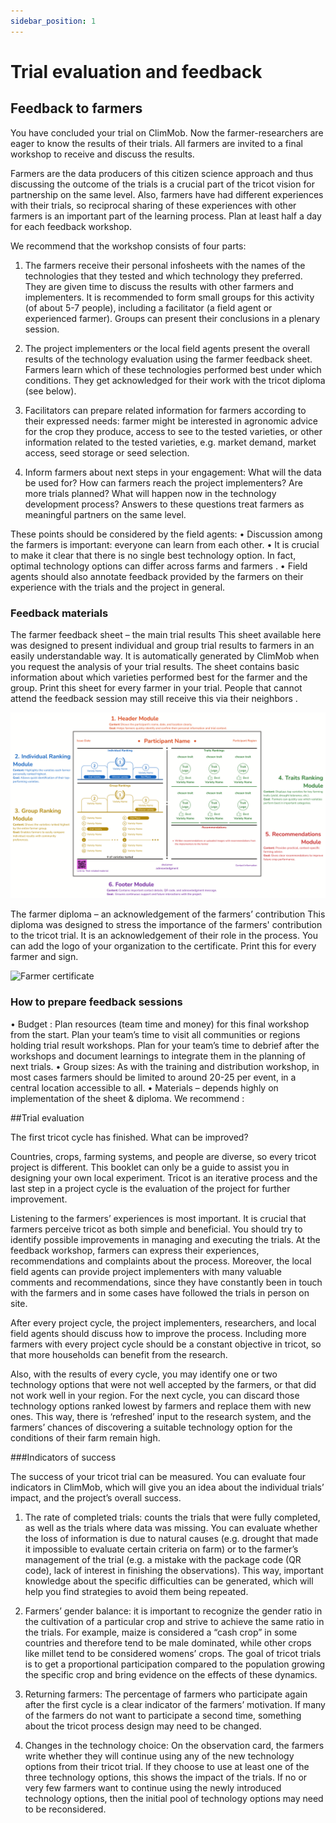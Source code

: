 ```yaml
---
sidebar_position: 1
---
```


# Trial evaluation and feedback


## Feedback to farmers


You have concluded your trial on ClimMob. Now the farmer-researchers are eager to know the results of their trials. All farmers are invited to a final workshop to receive and discuss the results. 

Farmers are the data producers of this citizen science approach and thus discussing the outcome of the trials is a crucial part of the tricot vision for partnership on the same level. Also, farmers have had different experiences with their trials, so reciprocal sharing of these experiences with other farmers is an important part of the learning process. Plan at least half a day for each feedback workshop.

We recommend that the workshop consists of four parts:
1.	The farmers receive their personal infosheets with the names of the technologies that they tested and which technology they preferred. They are given time to discuss the results with other farmers and implementers. It is recommended to form small groups for this activity (of about 5-7 people), including a facilitator (a field agent or experienced farmer). Groups can present their conclusions in a plenary session.

2.	The  project implementers or the local field agents present the overall results of the technology evaluation using the farmer feedback sheet. Farmers learn which of these technologies performed best under which conditions. They get acknowledged for their work with the tricot diploma (see below).

3.	Facilitators can prepare related information for farmers according to their expressed needs: farmer might be interested in agronomic advice for the crop they produce, access to see to the tested varieties, or other information related to the tested varieties, e.g. market demand, market access, seed storage or seed selection. 

4.	Inform farmers about next steps in your engagement: What will the data be used for? How can farmers reach the project implementers? Are more trials planned? What will happen now in the technology development process? Answers to these questions treat farmers as meaningful partners on the same level.

These points should be considered by the field agents:
• Discussion among the farmers is important: everyone can learn from each other.
• It is crucial to make it clear that there is no single best technology option. In fact, optimal technology options can differ across farms and farmers .
• Field agents should also annotate feedback provided by the farmers on their experience with the trials and the project in general.

### Feedback materials

The farmer feedback sheet – the main trial results
This sheet available here was designed to present individual and group trial results to farmers in an easily understandable way. It is automatically generated by ClimMob when you request the analysis of your trial results. The sheet contains basic information about which varieties performed best for the farmer and the group. Print this sheet for every farmer in your trial. People that cannot attend the feedback session may still receive this via their neighbors .

![Farmer infosheet](./img/infosheet.png)
   
The farmer diploma – an acknowledgement of the farmers’ contribution
This diploma was designed to stress the importance of the farmers' contribution to the tricot trial. It is an acknowledgement of their role in the process. You can add the logo of your organization to the certificate. Print this for every farmer and sign. 

![Farmer certificate](./img/farmer_certificate.png)
### How to prepare feedback sessions
•	Budget : Plan resources (team time and money) for this final workshop from the start. Plan your team’s time to visit all communities or regions holding trial result workshops. Plan for your team’s time to debrief after the workshops  and document learnings to integrate them in the planning of next trials.
•	Group sizes: As with the training and distribution workshop, in most cases farmers should be limited to around 20-25 per event, in a central location accessible to all.
•	Materials – depends highly on implementation of the sheet & diploma. We recommend :

##Trial evaluation 

The first tricot cycle has finished. What can be improved?

Countries, crops, farming systems, and people are diverse, so every tricot project is different. This booklet can only be a guide to assist you in designing your own local experiment. Tricot is an iterative process and the last step in a project cycle is the evaluation of the project for further improvement.

Listening to the farmers’ experiences is most important. It is crucial that farmers perceive tricot as both simple and beneficial. You should try to identify possible improvements in managing and executing the trials. At the feedback workshop, farmers can express their experiences, recommendations and complaints about the process. Moreover, the local field agents can provide project implementers with many valuable comments and recommendations, since they have constantly been in touch with the farmers and in some cases have followed the trials in person on site.

After every project cycle, the project implementers, researchers, and local field agents should discuss how to improve the process. Including more farmers with every project cycle should be a constant objective in tricot, so that more households can benefit from the research.

Also, with the results of every cycle, you may identify one or two technology options that were not well accepted by the farmers, or that did not work well in your region. For the next cycle, you can discard those technology options ranked lowest by farmers and replace them with new ones. This way, there is ‘refreshed’ input to the research system, and the farmers’ chances of discovering a suitable technology option for the conditions of their farm remain high.

###Indicators of success 

The success of your tricot trial can be measured. You can evaluate four indicators in ClimMob, which will give you an idea about the individual trials’ impact, and the project’s overall success.

1.	The rate of completed trials: counts the trials that were fully completed, as well as the trials where data was missing. You can evaluate whether the loss of information is due to natural causes (e.g. drought that made it impossible to evaluate certain criteria on farm) or to the farmer’s management of the trial (e.g. a mistake with the package code (QR code), lack of interest in finishing the observations). This way, important knowledge about the specific difficulties can be generated, which will help you find strategies to avoid them being repeated.

2.	Farmers’ gender balance: it is important to recognize the gender ratio in the cultivation of a particular crop and strive to achieve the same ratio in the trials. For example, maize is considered a “cash crop” in some countries and therefore tend to be male dominated, while other crops like millet tend to be considered womens’ crops. The goal of tricot trials is to get a proportional participation compared to the population growing the specific crop and bring evidence on the effects of these dynamics.

3.	Returning farmers: The percentage of farmers who participate again after the first cycle is a clear indicator of the farmers’ motivation. If many of the farmers do not want to participate a second time, something about the tricot process design may need to be changed.

4.	Changes in the technology choice: On the observation card, the farmers write whether they will continue using any of the new technology options from their tricot trial. If they choose to use at least one of the three technology options, this shows the impact of the trials. If no or very few farmers want to continue using the newly introduced technology options, then the initial pool of technology options may need to be reconsidered.
